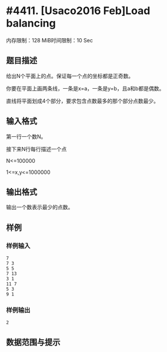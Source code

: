 # #4411. [Usaco2016 Feb]Load balancing

内存限制：128 MiB时间限制：10 Sec

## 题目描述

给出N个平面上的点。保证每一个点的坐标都是正奇数。

你要在平面上画两条线，一条是x=a，一条是y=b，且a和b都是偶数。

直线将平面划成4个部分，要求包含点数最多的那个部分点数最少。

## 输入格式

第一行一个数N。

接下来N行每行描述一个点

N<=100000

1<=x,y<=1000000

## 输出格式

输出一个数表示最少的点数。

## 样例

### 样例输入

    
    7
    7 3
    5 5
    7 13
    3 1
    11 7
    5 3
    9 1
    

### 样例输出

    
    2
    

## 数据范围与提示
